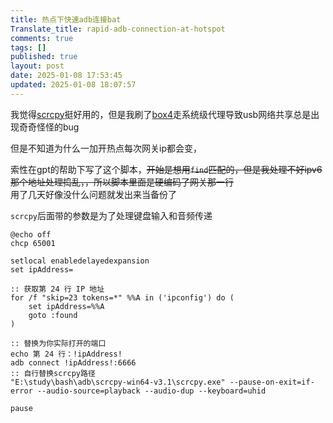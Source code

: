 ```yaml
---
title: 热点下快速adb连接bat
Translate_title: rapid-adb-connection-at-hotspot
comments: true
tags: []
published: true
layout: post
date: 2025-01-08 17:53:45
updated: 2025-01-08 18:07:57
---
```


我觉得[scrcpy](https://github.com/Genymobile/scrcpy)挺好用的，但是我刷了[box4](https://github.com/Genymobile/scrcpy)走系统级代理导致usb网络共享总是出现奇奇怪怪的bug

但是不知道为什么一加开热点每次网关ip都会变，

索性在gpt的帮助下写了这个脚本，~~开始是想用`find`匹配的，但是我处理不好ipv6那个地址处理捣乱，，所以脚本里面是硬编码了网关那一行~~            
用了几天好像没什么问题就发出来当备份了

`scrcpy`后面带的参数是为了处理键盘输入和音频传递
```dos
@echo off
chcp 65001

setlocal enabledelayedexpansion
set ipAddress=

:: 获取第 24 行 IP 地址
for /f "skip=23 tokens=*" %%A in ('ipconfig') do (
    set ipAddress=%%A
    goto :found
)

:: 替换为你实际打开的端口
echo 第 24 行：!ipAddress!
adb connect !ipAddress!:6666
:: 自行替换scrcpy路径
"E:\study\bash\adb\scrcpy-win64-v3.1\scrcpy.exe" --pause-on-exit=if-error --audio-source=playback --audio-dup --keyboard=uhid

pause
```